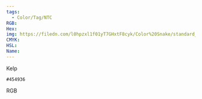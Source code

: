 ```yaml
---
tags:
  - Color/Tag/NTC
RGB:
Hex:
img: https://filedn.com/l0hpzxl1f01yT7GHxtF8cyk/Color%20Snake/standard_csv_to_svg/454936.svg
CMYK:
HSL:
Name:
---
```

Kelp
```palette
#454936
```
RGB
